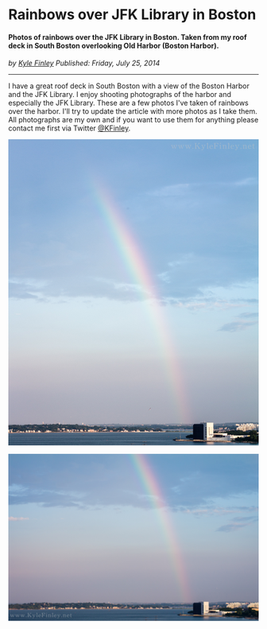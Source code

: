 # Rainbows over JFK Library in Boston
#### Photos of rainbows over the JFK Library in Boston. Taken from my roof deck in South Boston overlooking Old Harbor (Boston Harbor).

*<div class="article-meta-data"> by <span class="article-meta-author" itemprop="author"><a href="https://twitter.com/kfinley" target="_blank" title="kfinley on Twitter">Kyle Finley</a></span> Published: <time itemprop="pubdate" datetime="7/25/2014 3:39:07 PM">Friday, July 25, 2014</time></div>*

---

I have a great roof deck in South Boston with a view of the Boston Harbor and the JFK Library. I enjoy shooting photographs of the harbor and especially the JFK Library. These are a few photos I've taken of rainbows over the harbor. I'll try to update the article with more photos as I take them. All photographs are my own and if you want to use them for anything please contact me first via Twitter [@KFinley](https://twitter.com/kfinley).


<div style="text-align: center;">

![](../../public/img/photos/rainbow-over-jfk-july-2014-1.jpg)

![](../../public/img/photos/rainbow-over-jfk-july-2014-2.jpg)

</div>
